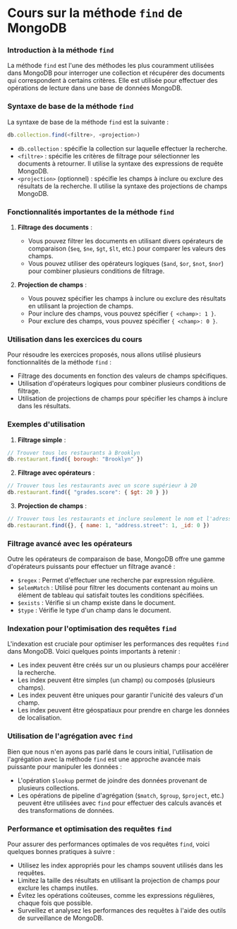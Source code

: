 # Cours sur la méthode `find` de MongoDB

### Introduction à la méthode `find`

La méthode `find` est l'une des méthodes les plus couramment utilisées dans MongoDB pour interroger une collection et récupérer des documents qui correspondent à certains critères. Elle est utilisée pour effectuer des opérations de lecture dans une base de données MongoDB.

### Syntaxe de base de la méthode `find`

La syntaxe de base de la méthode `find` est la suivante :

```js
db.collection.find(<filtre>, <projection>)
```

- `db.collection` : spécifie la collection sur laquelle effectuer la recherche.
- `<filtre>` : spécifie les critères de filtrage pour sélectionner les documents à retourner. Il utilise la syntaxe des expressions de requête MongoDB.
- `<projection>` (optionnel) : spécifie les champs à inclure ou exclure des résultats de la recherche. Il utilise la syntaxe des projections de champs MongoDB.

### Fonctionnalités importantes de la méthode `find`

1. **Filtrage des documents** :
   - Vous pouvez filtrer les documents en utilisant divers opérateurs de comparaison (`$eq`, `$ne`, `$gt`, `$lt`, etc.) pour comparer les valeurs des champs.
   - Vous pouvez utiliser des opérateurs logiques (`$and`, `$or`, `$not`, `$nor`) pour combiner plusieurs conditions de filtrage.

2. **Projection de champs** :
   - Vous pouvez spécifier les champs à inclure ou exclure des résultats en utilisant la projection de champs.
   - Pour inclure des champs, vous pouvez spécifier `{ <champ>: 1 }`.
   - Pour exclure des champs, vous pouvez spécifier `{ <champ>: 0 }`.

### Utilisation dans les exercices du cours

Pour résoudre les exercices proposés, nous allons utilisé plusieurs fonctionnalités de la méthode `find` :

- Filtrage des documents en fonction des valeurs de champs spécifiques.
- Utilisation d'opérateurs logiques pour combiner plusieurs conditions de filtrage.
- Utilisation de projections de champs pour spécifier les champs à inclure dans les résultats.

### Exemples d'utilisation

1. **Filtrage simple** :
```js
// Trouver tous les restaurants à Brooklyn
db.restaurant.find({ borough: "Brooklyn" })
```

2. **Filtrage avec opérateurs** :
```js
// Trouver tous les restaurants avec un score supérieur à 20
db.restaurant.find({ "grades.score": { $gt: 20 } })
```

3. **Projection de champs** :
```js
// Trouver tous les restaurants et inclure seulement le nom et l'adresse
db.restaurant.find({}, { name: 1, "address.street": 1, _id: 0 })
```

### Filtrage avancé avec les opérateurs

Outre les opérateurs de comparaison de base, MongoDB offre une gamme d'opérateurs puissants pour effectuer un filtrage avancé :

- `$regex` : Permet d'effectuer une recherche par expression régulière.
- `$elemMatch` : Utilisé pour filtrer les documents contenant au moins un élément de tableau qui satisfait toutes les conditions spécifiées.
- `$exists` : Vérifie si un champ existe dans le document.
- `$type` : Vérifie le type d'un champ dans le document.

###  Indexation pour l'optimisation des requêtes `find`

L'indexation est cruciale pour optimiser les performances des requêtes `find` dans MongoDB. Voici quelques points importants à retenir :

- Les index peuvent être créés sur un ou plusieurs champs pour accélérer la recherche.
- Les index peuvent être simples (un champ) ou composés (plusieurs champs).
- Les index peuvent être uniques pour garantir l'unicité des valeurs d'un champ.
- Les index peuvent être géospatiaux pour prendre en charge les données de localisation.

### Utilisation de l'agrégation avec `find`

Bien que nous n'en ayons pas parlé dans le cours initial, l'utilisation de l'agrégation avec la méthode `find` est une approche avancée mais puissante pour manipuler les données :

- L'opération `$lookup` permet de joindre des données provenant de plusieurs collections.
- Les opérations de pipeline d'agrégation (`$match`, `$group`, `$project`, etc.) peuvent être utilisées avec `find` pour effectuer des calculs avancés et des transformations de données.

###  Performance et optimisation des requêtes `find`

Pour assurer des performances optimales de vos requêtes `find`, voici quelques bonnes pratiques à suivre :

- Utilisez les index appropriés pour les champs souvent utilisés dans les requêtes.
- Limitez la taille des résultats en utilisant la projection de champs pour exclure les champs inutiles.
- Évitez les opérations coûteuses, comme les expressions régulières, chaque fois que possible.
- Surveillez et analysez les performances des requêtes à l'aide des outils de surveillance de MongoDB.
